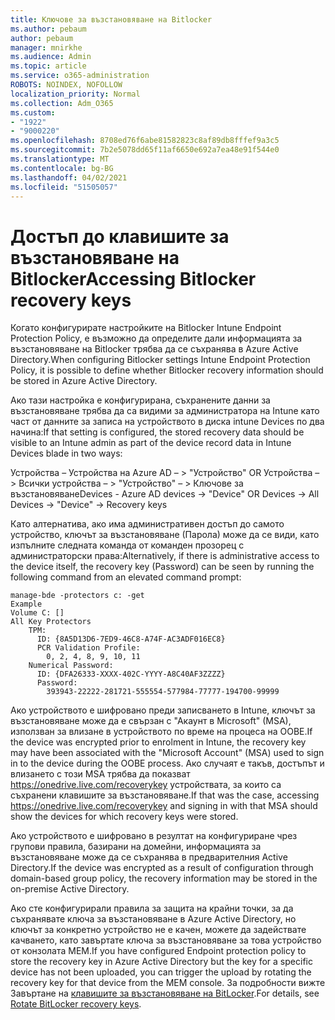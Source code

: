 ```yaml
---
title: Ключове за възстановяване на Bitlocker
ms.author: pebaum
author: pebaum
manager: mnirkhe
ms.audience: Admin
ms.topic: article
ms.service: o365-administration
ROBOTS: NOINDEX, NOFOLLOW
localization_priority: Normal
ms.collection: Adm_O365
ms.custom:
- "1922"
- "9000220"
ms.openlocfilehash: 8708ed76f6abe81582823c8af89db8fffef9a3c5
ms.sourcegitcommit: 7b2e5078dd65f11af6650e692a7ea48e91f544e0
ms.translationtype: MT
ms.contentlocale: bg-BG
ms.lasthandoff: 04/02/2021
ms.locfileid: "51505057"
---
```

# <a name="accessing-bitlocker-recovery-keys"></a><span data-ttu-id="533c8-102">Достъп до клавишите за възстановяване на Bitlocker</span><span class="sxs-lookup"><span data-stu-id="533c8-102">Accessing Bitlocker recovery keys</span></span>

<span data-ttu-id="533c8-103">Когато конфигурирате настройките на Bitlocker Intune Endpoint Protection Policy, е възможно да определите дали информацията за възстановяване на Bitlocker трябва да се съхранява в Azure Active Directory.</span><span class="sxs-lookup"><span data-stu-id="533c8-103">When configuring Bitlocker settings Intune Endpoint Protection Policy, it is possible to define whether Bitlocker recovery information should be stored in Azure Active Directory.</span></span>

<span data-ttu-id="533c8-104">Ако тази настройка е конфигурирана, съхранените данни за възстановяване трябва да са видими за администратора на Intune като част от данните за записа на устройството в диска intune Devices по два начина:</span><span class="sxs-lookup"><span data-stu-id="533c8-104">If that setting is configured, the stored recovery data should be visible to an Intune admin as part of the device record data in Intune Devices blade in two ways:</span></span>

<span data-ttu-id="533c8-105">Устройства – Устройства на Azure AD – > "Устройство" OR Устройства – > Всички устройства – > "Устройство" – > Ключове за възстановяване</span><span class="sxs-lookup"><span data-stu-id="533c8-105">Devices - Azure AD devices -> "Device"  OR Devices -> All Devices -> "Device" -> Recovery keys</span></span>

<span data-ttu-id="533c8-106">Като алтернатива, ако има административен достъп до самото устройство, ключът за възстановяване (Парола) може да се види, като изпълните следната команда от команден прозорец с администраторски права:</span><span class="sxs-lookup"><span data-stu-id="533c8-106">Alternatively, if there is administrative access to the device itself, the recovery key (Password) can be seen by running the following command from an elevated command prompt:</span></span>

```
manage-bde -protectors c: -get
Example
Volume C: []
All Key Protectors
    TPM:
      ID: {8A5D13D6-7ED9-46C8-A74F-AC3ADF016EC8}
      PCR Validation Profile:
        0, 2, 4, 8, 9, 10, 11
    Numerical Password:
      ID: {DFA26333-XXXX-402C-YYYY-A8C40AF3ZZZZ}
      Password:
        393943-22222-281721-555554-577984-77777-194700-99999
```
<span data-ttu-id="533c8-107">Ако устройството е шифровано преди записването в Intune, ключът за възстановяване може да е свързан с "Акаунт в Microsoft" (MSA), използван за влизане в устройството по време на процеса на OOBE.</span><span class="sxs-lookup"><span data-stu-id="533c8-107">If the device was encrypted prior to enrolment in Intune, the recovery key may have been associated with the "Microsoft Account" (MSA) used to sign in to the device during the OOBE process.</span></span> <span data-ttu-id="533c8-108">Ако случаят е такъв, достъпът и влизането с този MSA трябва да показват  https://onedrive.live.com/recoverykey устройствата, за които са съхранени клавишите за възстановяване.</span><span class="sxs-lookup"><span data-stu-id="533c8-108">If that was the case, accessing  https://onedrive.live.com/recoverykey and signing in with that MSA should show the devices for which recovery keys were stored.</span></span>
 
<span data-ttu-id="533c8-109">Ако устройството е шифровано в резултат на конфигуриране чрез групови правила, базирани на домейни, информацията за възстановяване може да се съхранява в предварителния Active Directory.</span><span class="sxs-lookup"><span data-stu-id="533c8-109">If the device was encrypted as a result of configuration through domain-based group policy, the recovery information may be stored in the on-premise Active Directory.</span></span>

<span data-ttu-id="533c8-110">Ако сте конфигурирали правила за защита на крайни точки, за да съхранявате ключа за възстановяване в Azure Active Directory, но ключът за конкретно устройство не е качен, можете да задействате качването, като завъртате ключа за възстановяване за това устройство от конзолата MEM.</span><span class="sxs-lookup"><span data-stu-id="533c8-110">If you have configured Endpoint protection policy to store the recovery key in Azure Active Directory but the key for a specific device has not been uploaded, you can trigger the upload by rotating the recovery key for that device from the MEM console.</span></span> <span data-ttu-id="533c8-111">За подробности вижте Завъртане на [клавишите за възстановяване на BitLocker](https://docs.microsoft.com/mem/intune/protect/encrypt-devices#view-details-for-recovery-keys).</span><span class="sxs-lookup"><span data-stu-id="533c8-111">For details, see [Rotate BitLocker recovery keys](https://docs.microsoft.com/mem/intune/protect/encrypt-devices#view-details-for-recovery-keys).</span></span>

